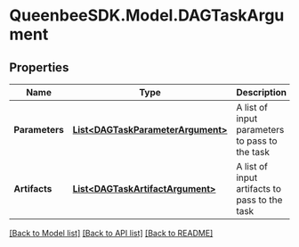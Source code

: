 
# QueenbeeSDK.Model.DAGTaskArgument

## Properties

Name | Type | Description | Notes
------------ | ------------- | ------------- | -------------
**Parameters** | [**List&lt;DAGTaskParameterArgument&gt;**](DAGTaskParameterArgument.md) | A list of input parameters to pass to the task | [optional] 
**Artifacts** | [**List&lt;DAGTaskArtifactArgument&gt;**](DAGTaskArtifactArgument.md) | A list of input artifacts to pass to the task | [optional] 

[[Back to Model list]](../README.md#documentation-for-models)
[[Back to API list]](../README.md#documentation-for-api-endpoints)
[[Back to README]](../README.md)

